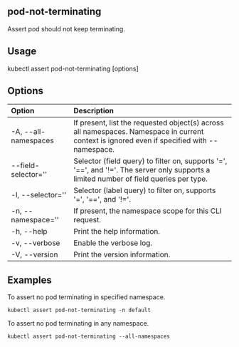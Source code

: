 ## pod-not-terminating

Assert pod should not keep terminating.

## Usage

kubectl assert pod-not-terminating [options]

## Options

| Option                  | Description
|:------------------------|:-----------
| -A, --all-namespaces    | If present, list the requested object(s) across all namespaces. Namespace in current context is ignored even if specified with --namespace.
|     --field-selector='' | Selector (field query) to filter on, supports '=', '==', and '!='. The server only supports a limited number of field queries per type.
| -l, --selector=''       | Selector (label query) to filter on, supports '=', '==', and '!='.
| -n, --namespace=''      | If present, the namespace scope for this CLI request.
| -h, --help              | Print the help information.
| -v, --verbose           | Enable the verbose log.
| -V, --version           | Print the version information.

## Examples

To assert no pod terminating in specified namespace.
```shell
kubectl assert pod-not-terminating -n default
```

To assert no pod terminating in any namespace.
```shell
kubectl assert pod-not-terminating --all-namespaces
```